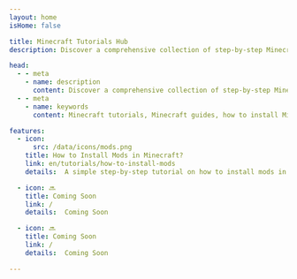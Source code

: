 ```yaml
---
layout: home
isHome: false

title: Minecraft Tutorials Hub
description: Discover a comprehensive collection of step-by-step Minecraft tutorials, guiding you through mod installation, gameplay tips, building techniques, and more. Perfect for beginners and seasoned players looking to enhance their Minecraft experience.

head:
  - - meta
    - name: description
      content: Discover a comprehensive collection of step-by-step Minecraft tutorials, guiding you through mod installation, gameplay tips, building techniques, and more. Perfect for beginners and seasoned players looking to enhance their Minecraft experience.
  - - meta
    - name: keywords
      content: Minecraft tutorials, Minecraft guides, how to install Minecraft mods, Minecraft gameplay tips, Minecraft building tutorials, Minecraft beginner guides, Minecraft modding

features:
  - icon:
      src: /data/icons/mods.png
    title: How to Install Mods in Minecraft?
    link: en/tutorials/how-to-install-mods
    details:  A simple step-by-step tutorial on how to install mods in Minecraft.

  - icon: 🔜
    title: Coming Soon
    link: /
    details:  Coming Soon

  - icon: 🔜
    title: Coming Soon
    link: /
    details:  Coming Soon

---
```


